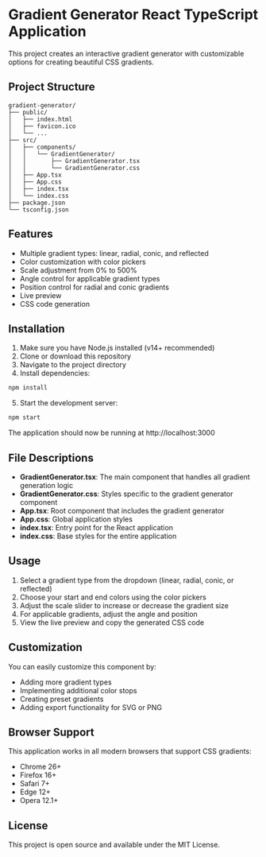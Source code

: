 # Gradient Generator React TypeScript Application

This project creates an interactive gradient generator with customizable options for creating beautiful CSS gradients.

## Project Structure

```
gradient-generator/
├── public/
│   ├── index.html
│   ├── favicon.ico
│   └── ...
├── src/
│   ├── components/
│   │   └── GradientGenerator/
│   │       ├── GradientGenerator.tsx
│   │       └── GradientGenerator.css
│   ├── App.tsx
│   ├── App.css
│   ├── index.tsx
│   └── index.css
├── package.json
└── tsconfig.json
```

## Features

- Multiple gradient types: linear, radial, conic, and reflected
- Color customization with color pickers
- Scale adjustment from 0% to 500%
- Angle control for applicable gradient types
- Position control for radial and conic gradients
- Live preview
- CSS code generation

## Installation

1. Make sure you have Node.js installed (v14+ recommended)
2. Clone or download this repository
3. Navigate to the project directory
4. Install dependencies:

```bash
npm install
```

5. Start the development server:

```bash
npm start
```

The application should now be running at http://localhost:3000

## File Descriptions

- **GradientGenerator.tsx**: The main component that handles all gradient generation logic
- **GradientGenerator.css**: Styles specific to the gradient generator component
- **App.tsx**: Root component that includes the gradient generator
- **App.css**: Global application styles
- **index.tsx**: Entry point for the React application
- **index.css**: Base styles for the entire application

## Usage

1. Select a gradient type from the dropdown (linear, radial, conic, or reflected)
2. Choose your start and end colors using the color pickers
3. Adjust the scale slider to increase or decrease the gradient size
4. For applicable gradients, adjust the angle and position
5. View the live preview and copy the generated CSS code

## Customization

You can easily customize this component by:

- Adding more gradient types
- Implementing additional color stops
- Creating preset gradients
- Adding export functionality for SVG or PNG

## Browser Support

This application works in all modern browsers that support CSS gradients:

- Chrome 26+
- Firefox 16+
- Safari 7+
- Edge 12+
- Opera 12.1+

## License

This project is open source and available under the MIT License.
